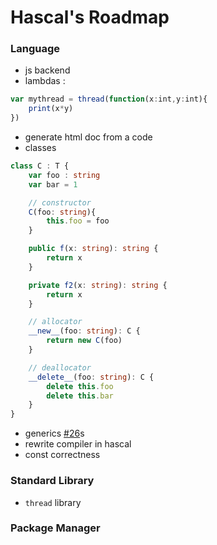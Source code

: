 # Hascal's Roadmap 

### Language
- js backend
- lambdas :
```typescript
var mythread = thread(function(x:int,y:int){
    print(x*y)
})
```
- generate html doc from a code
- classes
```typescript
class C : T {
    var foo : string
    var bar = 1

    // constructor
    C(foo: string){
        this.foo = foo
    }

    public f(x: string): string {
        return x
    }

    private f2(x: string): string {
        return x
    }

    // allocator
    __new__(foo: string): C {
        return new C(foo)
    }

    // deallocator
    __delete__(foo: string): C {
        delete this.foo
        delete this.bar
    }
}
```
- generics [#26](https://github.com/hascal/hascal/issues/26)s
- rewrite compiler in hascal 
- const correctness

### Standard Library
- `thread` library

### Package Manager
